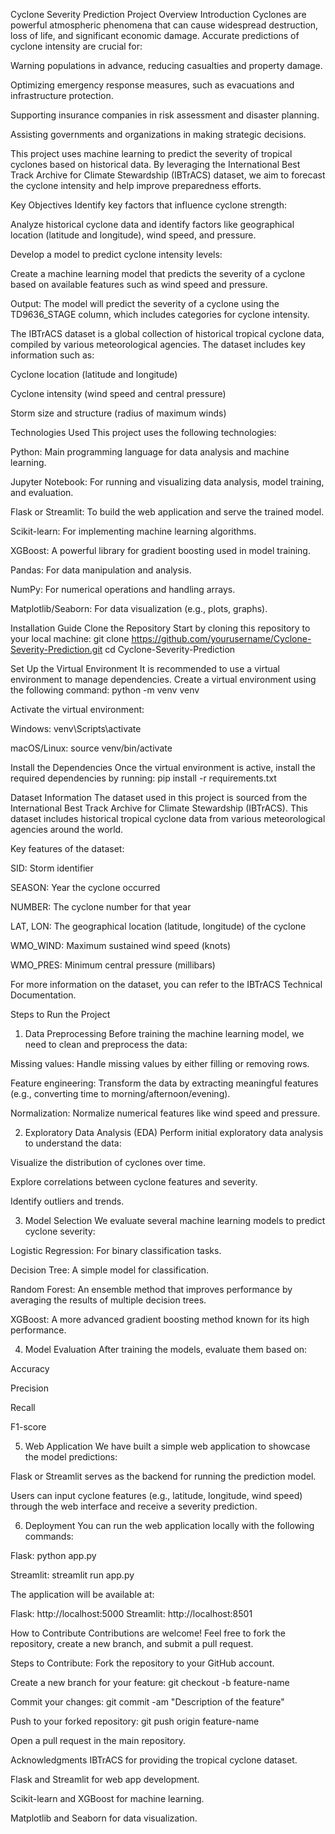 Cyclone Severity Prediction
Project Overview
Introduction
Cyclones are powerful atmospheric phenomena that can cause widespread destruction, loss of life, and significant economic damage. Accurate predictions of cyclone intensity are crucial for:

Warning populations in advance, reducing casualties and property damage.

Optimizing emergency response measures, such as evacuations and infrastructure protection.

Supporting insurance companies in risk assessment and disaster planning.

Assisting governments and organizations in making strategic decisions.

This project uses machine learning to predict the severity of tropical cyclones based on historical data. By leveraging the International Best Track Archive for Climate Stewardship (IBTrACS) dataset, we aim to forecast the cyclone intensity and help improve preparedness efforts.

Key Objectives
Identify key factors that influence cyclone strength:

Analyze historical cyclone data and identify factors like geographical location (latitude and longitude), wind speed, and pressure.

Develop a model to predict cyclone intensity levels:

Create a machine learning model that predicts the severity of a cyclone based on available features such as wind speed and pressure.

Output: The model will predict the severity of a cyclone using the TD9636_STAGE column, which includes categories for cyclone intensity.

The IBTrACS dataset is a global collection of historical tropical cyclone data, compiled by various meteorological agencies. The dataset includes key information such as:

Cyclone location (latitude and longitude)

Cyclone intensity (wind speed and central pressure)

Storm size and structure (radius of maximum winds)

Technologies Used
This project uses the following technologies:

Python: Main programming language for data analysis and machine learning.

Jupyter Notebook: For running and visualizing data analysis, model training, and evaluation.

Flask or Streamlit: To build the web application and serve the trained model.

Scikit-learn: For implementing machine learning algorithms.

XGBoost: A powerful library for gradient boosting used in model training.

Pandas: For data manipulation and analysis.

NumPy: For numerical operations and handling arrays.

Matplotlib/Seaborn: For data visualization (e.g., plots, graphs).

Installation Guide
Clone the Repository
Start by cloning this repository to your local machine:
git clone https://github.com/yourusername/Cyclone-Severity-Prediction.git
cd Cyclone-Severity-Prediction

Set Up the Virtual Environment
It is recommended to use a virtual environment to manage dependencies. Create a virtual environment using the following command:
python -m venv venv

Activate the virtual environment:

Windows:
venv\Scripts\activate

macOS/Linux:
source venv/bin/activate

Install the Dependencies
Once the virtual environment is active, install the required dependencies by running:
pip install -r requirements.txt

Dataset Information
The dataset used in this project is sourced from the International Best Track Archive for Climate Stewardship (IBTrACS). This dataset includes historical tropical cyclone data from various meteorological agencies around the world.

Key features of the dataset:

SID: Storm identifier

SEASON: Year the cyclone occurred

NUMBER: The cyclone number for that year

LAT, LON: The geographical location (latitude, longitude) of the cyclone

WMO_WIND: Maximum sustained wind speed (knots)

WMO_PRES: Minimum central pressure (millibars)

For more information on the dataset, you can refer to the IBTrACS Technical Documentation.

Steps to Run the Project
1. Data Preprocessing
Before training the machine learning model, we need to clean and preprocess the data:

Missing values: Handle missing values by either filling or removing rows.

Feature engineering: Transform the data by extracting meaningful features (e.g., converting time to morning/afternoon/evening).

Normalization: Normalize numerical features like wind speed and pressure.

2. Exploratory Data Analysis (EDA)
Perform initial exploratory data analysis to understand the data:

Visualize the distribution of cyclones over time.

Explore correlations between cyclone features and severity.

Identify outliers and trends.

3. Model Selection
We evaluate several machine learning models to predict cyclone severity:

Logistic Regression: For binary classification tasks.

Decision Tree: A simple model for classification.

Random Forest: An ensemble method that improves performance by averaging the results of multiple decision trees.

XGBoost: A more advanced gradient boosting method known for its high performance.

4. Model Evaluation
After training the models, evaluate them based on:

Accuracy

Precision

Recall

F1-score

5. Web Application
We have built a simple web application to showcase the model predictions:

Flask or Streamlit serves as the backend for running the prediction model.

Users can input cyclone features (e.g., latitude, longitude, wind speed) through the web interface and receive a severity prediction.

6. Deployment
You can run the web application locally with the following commands:

Flask:
python app.py

Streamlit:
streamlit run app.py

The application will be available at:

Flask: http://localhost:5000
Streamlit: http://localhost:8501

How to Contribute
Contributions are welcome! Feel free to fork the repository, create a new branch, and submit a pull request.

Steps to Contribute:
Fork the repository to your GitHub account.

Create a new branch for your feature:
git checkout -b feature-name

Commit your changes:
git commit -am "Description of the feature"

Push to your forked repository:
git push origin feature-name

Open a pull request in the main repository.

Acknowledgments
IBTrACS for providing the tropical cyclone dataset.

Flask and Streamlit for web app development.

Scikit-learn and XGBoost for machine learning.

Matplotlib and Seaborn for data visualization.


